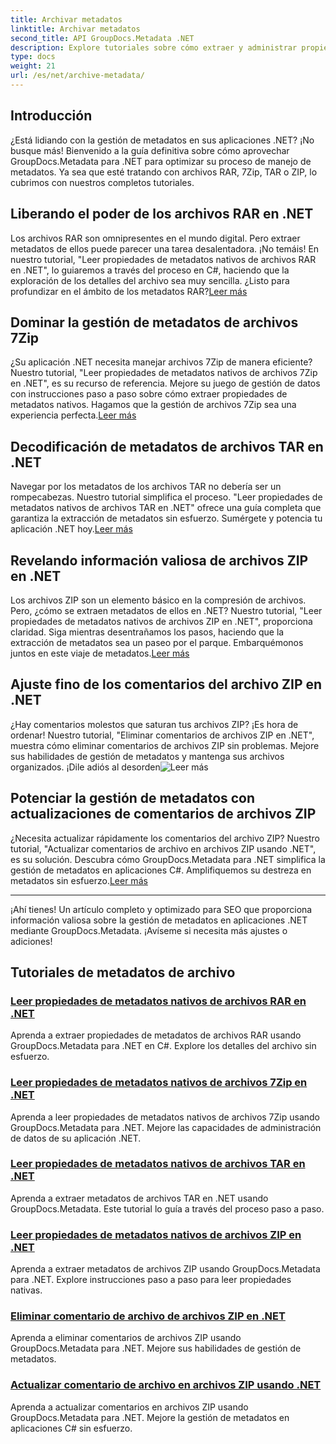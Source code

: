 ```yaml
---
title: Archivar metadatos
linktitle: Archivar metadatos
second_title: API GroupDocs.Metadata .NET
description: Explore tutoriales sobre cómo extraer y administrar propiedades de metadatos de varios formatos de archivo como RAR, 7Zip, TAR y ZIP usando GroupDocs.Metadata para .NET.
type: docs
weight: 21
url: /es/net/archive-metadata/
---
```


## Introducción

¿Está lidiando con la gestión de metadatos en sus aplicaciones .NET? ¡No busque más! Bienvenido a la guía definitiva sobre cómo aprovechar GroupDocs.Metadata para .NET para optimizar su proceso de manejo de metadatos. Ya sea que esté tratando con archivos RAR, 7Zip, TAR o ZIP, lo cubrimos con nuestros completos tutoriales.

## Liberando el poder de los archivos RAR en .NET

 Los archivos RAR son omnipresentes en el mundo digital. Pero extraer metadatos de ellos puede parecer una tarea desalentadora. ¡No temáis! En nuestro tutorial, "Leer propiedades de metadatos nativos de archivos RAR en .NET", lo guiaremos a través del proceso en C#, haciendo que la exploración de los detalles del archivo sea muy sencilla. ¿Listo para profundizar en el ámbito de los metadatos RAR?[Leer más](./read-native-metadata-rar-archives/)

## Dominar la gestión de metadatos de archivos 7Zip

¿Su aplicación .NET necesita manejar archivos 7Zip de manera eficiente? Nuestro tutorial, "Leer propiedades de metadatos nativos de archivos 7Zip en .NET", es su recurso de referencia. Mejore su juego de gestión de datos con instrucciones paso a paso sobre cómo extraer propiedades de metadatos nativos. Hagamos que la gestión de archivos 7Zip sea una experiencia perfecta.[Leer más](./read-native-metadata-7zip-archives/)

## Decodificación de metadatos de archivos TAR en .NET

 Navegar por los metadatos de los archivos TAR no debería ser un rompecabezas. Nuestro tutorial simplifica el proceso. "Leer propiedades de metadatos nativos de archivos TAR en .NET" ofrece una guía completa que garantiza la extracción de metadatos sin esfuerzo. Sumérgete y potencia tu aplicación .NET hoy.[Leer más](./read-native-metadata-tar-archives/)

## Revelando información valiosa de archivos ZIP en .NET

Los archivos ZIP son un elemento básico en la compresión de archivos. Pero, ¿cómo se extraen metadatos de ellos en .NET? Nuestro tutorial, "Leer propiedades de metadatos nativos de archivos ZIP en .NET", proporciona claridad. Siga mientras desentrañamos los pasos, haciendo que la extracción de metadatos sea un paseo por el parque. Embarquémonos juntos en este viaje de metadatos.[Leer más](./read-native-metadata-zip-archives/)

## Ajuste fino de los comentarios del archivo ZIP en .NET

 ¿Hay comentarios molestos que saturan tus archivos ZIP? ¡Es hora de ordenar! Nuestro tutorial, "Eliminar comentarios de archivos ZIP en .NET", muestra cómo eliminar comentarios de archivos ZIP sin problemas. Mejore sus habilidades de gestión de metadatos y mantenga sus archivos organizados. ¡Dile adiós al desorden![Leer más](./remove-archive-comment-zip-files/)

## Potenciar la gestión de metadatos con actualizaciones de comentarios de archivos ZIP

¿Necesita actualizar rápidamente los comentarios del archivo ZIP? Nuestro tutorial, "Actualizar comentarios de archivo en archivos ZIP usando .NET", es su solución. Descubra cómo GroupDocs.Metadata para .NET simplifica la gestión de metadatos en aplicaciones C#. Amplifiquemos su destreza en metadatos sin esfuerzo.[Leer más](./update-archive-comment-zip-files/)

---

¡Ahí tienes! Un artículo completo y optimizado para SEO que proporciona información valiosa sobre la gestión de metadatos en aplicaciones .NET mediante GroupDocs.Metadata. ¡Avíseme si necesita más ajustes o adiciones!
## Tutoriales de metadatos de archivo
### [Leer propiedades de metadatos nativos de archivos RAR en .NET](./read-native-metadata-rar-archives/)
Aprenda a extraer propiedades de metadatos de archivos RAR usando GroupDocs.Metadata para .NET en C#. Explore los detalles del archivo sin esfuerzo.
### [Leer propiedades de metadatos nativos de archivos 7Zip en .NET](./read-native-metadata-7zip-archives/)
Aprenda a leer propiedades de metadatos nativos de archivos 7Zip usando GroupDocs.Metadata para .NET. Mejore las capacidades de administración de datos de su aplicación .NET.
### [Leer propiedades de metadatos nativos de archivos TAR en .NET](./read-native-metadata-tar-archives/)
Aprenda a extraer metadatos de archivos TAR en .NET usando GroupDocs.Metadata. Este tutorial lo guía a través del proceso paso a paso.
### [Leer propiedades de metadatos nativos de archivos ZIP en .NET](./read-native-metadata-zip-archives/)
Aprenda a extraer metadatos de archivos ZIP usando GroupDocs.Metadata para .NET. Explore instrucciones paso a paso para leer propiedades nativas.
### [Eliminar comentario de archivo de archivos ZIP en .NET](./remove-archive-comment-zip-files/)
Aprenda a eliminar comentarios de archivos ZIP usando GroupDocs.Metadata para .NET. Mejore sus habilidades de gestión de metadatos.
### [Actualizar comentario de archivo en archivos ZIP usando .NET](./update-archive-comment-zip-files/)
Aprenda a actualizar comentarios en archivos ZIP usando GroupDocs.Metadata para .NET. Mejore la gestión de metadatos en aplicaciones C# sin esfuerzo.